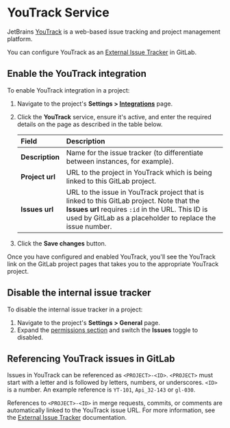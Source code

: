 # YouTrack Service

JetBrains [YouTrack](https://www.jetbrains.com/help/youtrack/standalone/YouTrack-Documentation.html) is a web-based issue tracking and project management platform.

You can configure YouTrack as an [External Issue Tracker](../../../integration/external-issue-tracker.md) in GitLab.

## Enable the YouTrack integration

To enable YouTrack integration in a project:

1. Navigate to the project's **Settings > [Integrations](overview.md#accessing-integrations)** page.
1. Click the **YouTrack** service, ensure it's active, and enter the required details on the page as described in the table below.

    | Field           | Description                                                                                                                                                                                                 |
    |:----------------|:------------------------------------------------------------------------------------------------------------------------------------------------------------------------------------------------------------|
    | **Description** | Name for the issue tracker (to differentiate between instances, for example).                                                                                                                               |
    | **Project url** | URL to the project in YouTrack which is being linked to this GitLab project.                                                                                                                                |
    | **Issues url**  | URL to the issue in YouTrack project that is linked to this GitLab project. Note that the **Issues url** requires `:id` in the URL. This ID is used by GitLab as a placeholder to replace the issue number. |

1. Click the **Save changes** button.

Once you have configured and enabled YouTrack, you'll see the YouTrack link on the GitLab project pages that takes you to the appropriate YouTrack project.

## Disable the internal issue tracker

To disable the internal issue tracker in a project:

1. Navigate to the project's **Settings > General** page.
1. Expand the [permissions section](../settings/index.md#sharing-and-permissions) and switch the **Issues** toggle to disabled.

## Referencing YouTrack issues in GitLab

Issues in YouTrack can be referenced as `<PROJECT>-<ID>`. `<PROJECT>`
must start with a letter and is followed by letters, numbers, or underscores.
`<ID>` is a number. An example reference is `YT-101`, `Api_32-143` or `gl-030`.

References to `<PROJECT>-<ID>` in merge requests, commits, or comments are automatically linked to the YouTrack issue URL.
For more information, see the [External Issue Tracker](../../../integration/external-issue-tracker.md) documentation.
